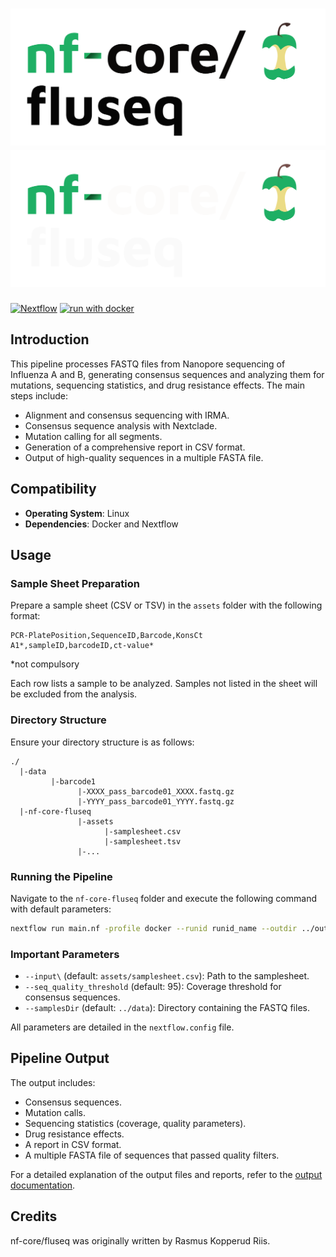 # ![nf-core/fluseq](docs/images/nf-core-fluseq_logo_light.png#gh-light-mode-only) ![nf-core/fluseq](docs/images/nf-core-fluseq_logo_dark.png#gh-dark-mode-only)

[![Nextflow](https://img.shields.io/badge/nextflow%20DSL2-%E2%89%A523.04.0-23aa62.svg)](https://www.nextflow.io/)
[![run with docker](https://img.shields.io/badge/run%20with-docker-0db7ed?labelColor=000000&logo=docker)](https://www.docker.com/)

## Introduction

This pipeline processes FASTQ files from Nanopore sequencing of Influenza A and B, generating consensus sequences and analyzing them for mutations, sequencing statistics, and drug resistance effects. The main steps include:

- Alignment and consensus sequencing with IRMA.
- Consensus sequence analysis with Nextclade.
- Mutation calling for all segments.
- Generation of a comprehensive report in CSV format.
- Output of high-quality sequences in a multiple FASTA file.

## Compatibility

- **Operating System**: Linux
- **Dependencies**: Docker and Nextflow

## Usage

### Sample Sheet Preparation

Prepare a sample sheet (CSV or TSV) in the `assets` folder with the following format:

```
PCR-PlatePosition,SequenceID,Barcode,KonsCt
A1*,sampleID,barcodeID,ct-value*
```
*not compulsory

Each row lists a sample to be analyzed. Samples not listed in the sheet will be excluded from the analysis.

### Directory Structure

Ensure your directory structure is as follows:

```
./
  |-data
         |-barcode1
               |-XXXX_pass_barcode01_XXXX.fastq.gz
               |-YYYY_pass_barcode01_YYYY.fastq.gz
  |-nf-core-fluseq
               |-assets
                     |-samplesheet.csv
                     |-samplesheet.tsv
               |-...
```

### Running the Pipeline

Navigate to the `nf-core-fluseq` folder and execute the following command with default parameters:

```bash
nextflow run main.nf -profile docker --runid runid_name --outdir ../outdir_name
```

### Important Parameters

- `--input\` (default: `assets/samplesheet.csv`): Path to the samplesheet.
- `--seq_quality_threshold` (default: 95): Coverage threshold for consensus sequences.
- `--samplesDir` (default: `../data`): Directory containing the FASTQ files.

All parameters are detailed in the `nextflow.config` file.

## Pipeline Output

The output includes:

- Consensus sequences.
- Mutation calls.
- Sequencing statistics (coverage, quality parameters).
- Drug resistance effects.
- A report in CSV format.
- A multiple FASTA file of sequences that passed quality filters.

For a detailed explanation of the output files and reports, refer to the [output documentation](https://nf-co.re/fluseq/output).

## Credits

nf-core/fluseq was originally written by Rasmus Kopperud Riis.

